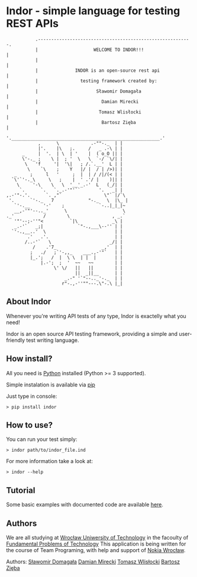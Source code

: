 # Indor - simple language for testing REST APIs

```
           .----------------------------------------------------------.
           |                     WELCOME TO INDOR!!!                  |
           |                                                          |
           |              INDOR is an open-source rest api            |
           |                testing framework created by:             |
           |                      Sławomir Domagała                   |
           |                        Damian Mirecki                    |
           |                       Tomasz Wlisłocki                   |
           |                        Bartosz Zięba                     |
           '.________________________________________________________.'
            ,      \            .-""-._  | |
            |'.    |\   ;.     /   _ .-\ | |
      _     |  '.  | \  | '    |  ( o_O || |
      \'-._ ;    \ |  ; '  \   \  `-/ `\/| |
       \   'f     '|  '\|   ; /.`.__'  L | |
        \    `\    ;    Y   |/ |  / | />)| |
   _     ;     l   '     ;  |  | / /|/(< | |
  `\'`'-._\     \   ;    |  ' .'/ |    )|| |
    \     '-\    \   \  '__'_.-'  L   (_/| |
     `.      `.   `._.-'"'``       '.   _| |
,.-'"-.'.      `. ,"`                \"` |/`\
 '.      `'-._   7             "-._   \  |\_ |
   `'-.__     '-'    ;             `-..|_|_|~
   __,-'"'--.._'      \                     \
._'           /        \                , _.`
   '"'--;-''"<          `|\             _\ |
   _.-'`   _;|             `"-.,___\--'' | |
  `'-.,__..'  \                          | |
        .'   .'.                         | |
       /..-'`   \                      _/| |
          /    .'7_                 _,'  | |
         ;   ./   ;`'-,,_    ___.,-'"`   | |
         |_.';   /  |  \ \  | |  |       | |
             |.-';  ;  '  ~~   ~~        | |
                  \' \/   ||   ||        | |
                          ||  _||__      | |
                      _.-" '`"--.._'-._  | |
                     r"-.,-''""---.\"-.\ |_| 
```

## About Indor

Whenever you're writing API tests of any type, Indor is exactelly what you need!

Indor is an open source API testing framework, providing a simple and user-friendly test writing language.

## How install?

All you need is [Python](https://www.python.org/downloads/) installed (Python >= 3 supported).

Simple instalation is available via [pip](https://pip.readthedocs.org/en/latest/installing.html)

Just type in console:

`> pip install indor`

## How to use?

You can run your test simply:

`> indor path/to/indor_file.ind`

For more information take a look at:

`> indor --help`

## Tutorial

Some basic examples with documented code are available [here](https://github.com/nokia-wroclaw/innovativeproject-resttest/tree/master/indor/examples).

## Authors

We are all studying at [Wrocław Uniwersity of Technology](http://www.pwr.edu.pl/index.dhtml) in the facoulty of [Fundamental Problems of Technology](http://wppt.pwr.edu.pl/index.dhtml)
This application is being written for the course of Team Programing, with help and support of [Nokia Wrocław](http://nokiawroclaw.pl/).

Authors:
[Sławomir Domagała](https://github.com/godlark)
[Damian Mirecki](https://github.com/dmirecki)
[Tomasz Wlisłocki](https://github.com/Septimus7)
[Bartosz Zięba](https://github.com/BartoszZ)
